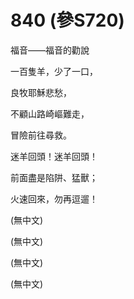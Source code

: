 # 840 (參S720)

福音——福音的勸說

一百隻羊，少了一口，

良牧耶穌悲愁，

不顧山路崎嶇難走，

冒險前往尋救。

迷羊回頭！迷羊回頭！

前面盡是陷阱、猛獸；

火速回來，勿再逗遛！

(無中文)

(無中文)

(無中文)

(無中文)

